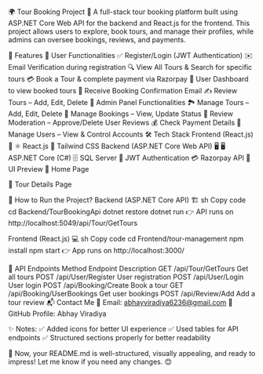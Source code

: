 🌍 Tour Booking Project
🚀 A full-stack tour booking platform built using ASP.NET Core Web API for the backend and React.js for the frontend. This project allows users to explore, book tours, and manage their profiles, while admins can oversee bookings, reviews, and payments.

📜 Features
👤 User Functionalities
✅ Register/Login (JWT Authentication)
✉️ Email Verification during registration
🔍 View All Tours & Search for specific tours
💳 Book a Tour & complete payment via Razorpay
📅 User Dashboard to view booked tours
📩 Receive Booking Confirmation Email
✍️ Review Tours – Add, Edit, Delete
🔐 Admin Panel Functionalities
🏞️ Manage Tours – Add, Edit, Delete
📜 Manage Bookings – View, Update Status
📝 Review Moderation – Approve/Delete User Reviews
💰 Check Payment Details
👥 Manage Users – View & Control Accounts
🛠️ Tech Stack
Frontend (React.js) 🎨
⚛️ React.js
🎨 Tailwind CSS
Backend (ASP.NET Core Web API) 🖥️
🖥️ ASP.NET Core (C#)
🗄️ SQL Server
🔐 JWT Authentication
💳 Razorpay API
📸 UI Preview
🔹 Home Page

🔹 Tour Details Page

🚀 How to Run the Project?
Backend (ASP.NET Core API) 🏗️
sh
Copy code
cd Backend/TourBookingApi
dotnet restore
dotnet run
👉 API runs on http://localhost:5049/api/Tour/GetTours

Frontend (React.js) 💻
sh
Copy code
cd Frontend/tour-management
npm install
npm start
👉 App runs on http://localhost:3000/

🔗 API Endpoints
Method	Endpoint	Description
GET	/api/Tour/GetTours	Get all tours
POST	/api/User/Register	User registration
POST	/api/User/Login	User login
POST	/api/Booking/Create	Book a tour
GET	/api/Booking/UserBookings	Get user bookings
POST	/api/Review/Add	Add a tour review
📬 Contact Me
📧 Email: abhayviradiya6236@gmail.com
🔗 GitHub Profile: Abhay Viradiya

✨ Notes:
✅ Added icons for better UI experience
✅ Used tables for API endpoints
✅ Structured sections properly for better readability

🚀 Now, your README.md is well-structured, visually appealing, and ready to impress! Let me know if you need any changes. 😊
